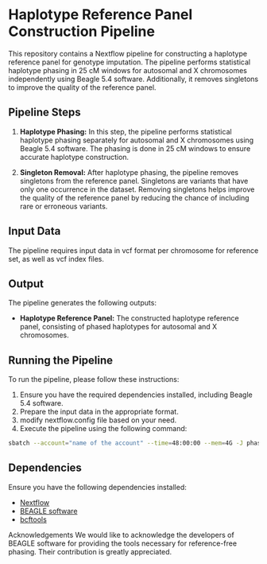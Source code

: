 # Haplotype Reference Panel Construction Pipeline

This repository contains a Nextflow pipeline for constructing a haplotype reference panel for genotype imputation. The pipeline performs statistical haplotype phasing in 25 cM windows for autosomal and X chromosomes independently using Beagle 5.4 software. Additionally, it removes singletons to improve the quality of the reference panel.

## Pipeline Steps

1. **Haplotype Phasing:** In this step, the pipeline performs statistical haplotype phasing separately for autosomal and X chromosomes using Beagle 5.4 software. The phasing is done in 25 cM windows to ensure accurate haplotype construction.

2. **Singleton Removal:** After haplotype phasing, the pipeline removes singletons from the reference panel. Singletons are variants that have only one occurrence in the dataset. Removing singletons helps improve the quality of the reference panel by reducing the chance of including rare or erroneous variants.

## Input Data

The pipeline requires input data in vcf format per chromosome for reference set, as well as vcf index files. 

## Output

The pipeline generates the following outputs:

- **Haplotype Reference Panel:** The constructed haplotype reference panel, consisting of phased haplotypes for autosomal and X chromosomes.

## Running the Pipeline

To run the pipeline, please follow these instructions:

1. Ensure you have the required dependencies installed, including Beagle 5.4 software.
2. Prepare the input data in the appropriate format.
3. modify nextflow.config file based on your need.
4. Execute the pipeline using the following command:

```bash
sbatch --account="name of the account" --time=48:00:00 --mem=4G -J phasing --wrap="nextflow run /path/to/statisticalphasing.nf" -o phasing.slurm.log
```
## Dependencies

Ensure you have the following dependencies installed:

- [Nextflow](https://www.nextflow.io/)
- [BEAGLE software](http://faculty.washington.edu/browning/beagle/beagle.html#download)
- [bcftools](https://samtools.github.io/bcftools/howtos/install.html)

Acknowledgements
We would like to acknowledge the developers of BEAGLE software for providing the tools necessary for reference-free phasing. Their contribution is greatly appreciated.